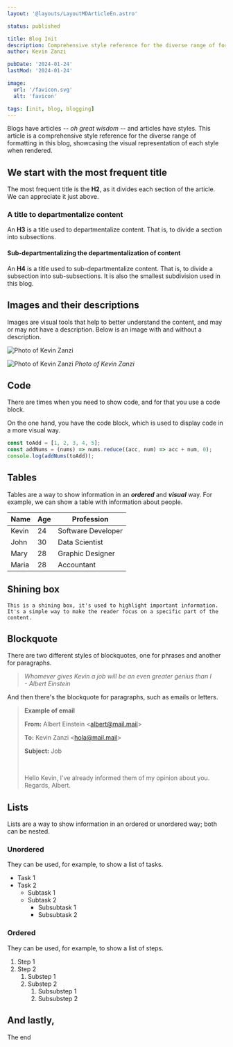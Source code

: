 ```yaml
---
layout: '@layouts/LayoutMDArticleEn.astro'

status: published

title: Blog Init
description: Comprehensive style reference for the diverse range of formatting in this blog, showcasing the visual representation of each style when rendered.
author: Kevin Zanzi

pubDate: '2024-01-24'
lastMod: '2024-01-24'

image:
  url: '/favicon.svg'
  alt: 'favicon'

tags: [init, blog, blogging]
---
```


Blogs have articles _-- oh great wisdom --_ and articles have styles. This article is a comprehensive style reference for the diverse range of formatting in this blog, showcasing the visual representation of each style when rendered.

## We start with the most frequent title

The most frequent title is the **H2**, as it divides each section of the article. We can appreciate it just above.

### A title to departmentalize content

An **H3** is a title used to departmentalize content. That is, to divide a section into subsections.

#### Sub-departmentalizing the departmentalization of content

An **H4** is a title used to sub-departmentalize content. That is, to divide a subsection into sub-subsections. It is also the smallest subdivision used in this blog.

## Images and their descriptions

Images are visual tools that help to better understand the content, and may or may not have a description. Below is an image with and without a description.

![Photo of Kevin Zanzi](/me.webp 'Photo of Kevin Zanzi')

![Photo of Kevin Zanzi](/me.webp 'Photo of Kevin Zanzi')
_Photo of Kevin Zanzi_

## Code

There are times when you need to show code, and for that you use a code block.

On the one hand, you have the code block, which is used to display code in a more visual way.

```js
const toAdd = [1, 2, 3, 4, 5];
const addNums = (nums) => nums.reduce((acc, num) => acc + num, 0);
console.log(addNums(toAdd));
```

## Tables

Tables are a way to show information in an **_ordered_** and **_visual_** way. For example, we can show a table with information about people.

| Name  | Age | Profession         |
| ----- | --- | ------------------ |
| Kevin | 24  | Software Developer |
| John  | 30  | Data Scientist     |
| Mary  | 28  | Graphic Designer   |
| Maria | 28  | Accountant         |

## Shining box

`This is a shining box, it's used to highlight important information. It's a simple way to make the reader focus on a specific part of the content.`

## Blockquote

There are two different styles of blockquotes, one for phrases and another for paragraphs.

> _Whomever gives Kevin a job will be an even greater genius than I <span style="white-space: nowrap;">- Albert Einstein</span>_

And then there's the blockquote for paragraphs, such as emails or letters.

> **Example of email**
>
> **From:** Albert Einstein &lt;albert@mail.mail&gt;
>
> **To:** Kevin Zanzi &lt;hola@mail.mail&gt;
>
> **Subject:** Job
>
> &nbsp;
>
> Hello Kevin, I've already informed them of my opinion about you. Regards, Albert.

## Lists

Lists are a way to show information in an ordered or unordered way; both can be nested.

### Unordered

They can be used, for example, to show a list of tasks.

- Task 1
- Task 2
  - Subtask 1
  - Subtask 2
    - Subsubtask 1
    - Subsubtask 2

### Ordered

They can be used, for example, to show a list of steps.

1. Step 1
2. Step 2
   1. Substep 1
   2. Substep 2
      1. Subsubstep 1
      2. Subsubstep 2

<!-- ## Small boxes

<section class="details-summary" >
  <details>
    <summary>I'm a summary!</summary>
  </details>
  <article>
    <p>I'm a details element! Lorem ipsum dolor sit amet consectetur adipi sicing elit. Quisquam, quod. Lorem ipsum dolor sit amet consectetur adipi sicing elit. Quisquam, quod.</p>
  </article>
</section>

---

<section class="details-summary" >
  <header>
    <span onclick="this.parentElement.toggleAttribute('aria-expanded')" aria-expanded="false">I'm a summary!</span>
  </header>
  <article>
    <p>I'm a details element! Lorem ipsum dolor sit amet consectetur adipi sicing elit. Quisquam, quod. Lorem ipsum dolor sit amet consectetur adipi sicing elit. Quisquam, quod.</p>
  </article>
</section>

---

### Grupos de pequeños cajones

<article class="details-group">
  <section class="details-summary" >
    <details>
      <summary>I'm a summary!</summary>
    </details>
    <article>
      <p>I'm a details element! Lorem ipsum dolor sit amet consectetur adipi sicing elit. Quisquam, quod. Lorem ipsum dolor sit amet consectetur adipi sicing elit. Quisquam, quod.</p>
    </article>
  </section>
  <section class="details-summary" >
    <details>
      <summary>I'm a summary!</summary>
    </details>
    <article>
      <p>I'm a details element! Lorem ipsum dolor sit amet consectetur adipi sicing elit. Quisquam, quod. Lorem ipsum dolor sit amet consectetur adipi sicing elit. Quisquam, quod.</p>
    </article>
  </section>
</article> -->

## And lastly,

The end
